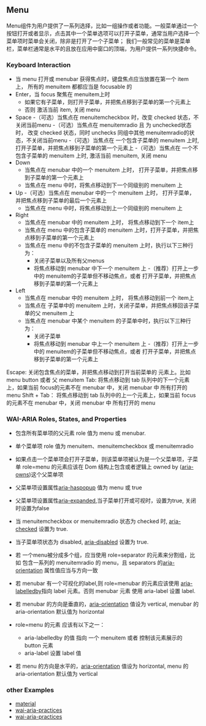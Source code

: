 ## Menu
Menu组件为用户提供了一系列选择，比如一组操作或者功能。一般菜单通过一个按钮打开或者显示，点击其中一个菜单选项可以打开子菜单，通常当用户选择一个菜单项时菜单会关闭，除非是打开了一个子菜单；
我们一般常见的菜单是菜单栏，菜单栏通常是水平的且放在应用中窗口的顶端，为用户提供一系列快捷命令。

### Keyboard Interaction
- 当 menu 打开或 menubar 获得焦点时，键盘焦点应当放置在第一个 item 上， 所有的 menuitem 都都应当是 focusable 的
- Enter，当 focus 聚焦在 menuitem上时
    - 如果它有子菜单，则打开子菜单，并把焦点移到子菜单的第一个元素上
    - 否则 激活当前 item, 关闭 menu
- Space
    -（可选）当焦点在 menuitemcheckbox 时，改变 checked 状态，不关闭当前menu
    -（可选）当焦点在 menuitemradio 且 为 unchecked状态时， 改变 checked 状态，同时 unchecks 同组中其他 menuitemradio的状态，不关闭当前menu
    -（可选）当焦点在 一个包含子菜单的 menuitem 上时, 打开子菜单，并把焦点移到子菜单的第一个元素上
    -（可选）当焦点在 一个不包含子菜单的 menuitem 上时, 激活当前 menuitem, 关闭 menu
- Down
    - 当焦点在 menubar 中的一个 menuitem 上时， 打开子菜单，并把焦点移到子菜单的第一个元素上
    - 当焦点在 menu 中时，将焦点移动到下一个同级别的 menuitem 上
- Up
    -（可选）当焦点在 menubar 中的一个 menuitem 上时， 打开子菜单，并把焦点移到子菜单的最后一个元素上
    - 当焦点在 menu 中时，将焦点移动到上一个同级别的 menuitem 上
- Right
    - 当焦点在 menubar 中的 menuitem 上时， 将焦点移动到下一个 item上
    - 当焦点在 menu 中的包含子菜单的 menuitem 上时，打开子菜单，并把焦点移到子菜单的第一个元素上
    - 当焦点在 menu 中的不包含子菜单的 menuitem 上时，执行以下三种行为：
        - 关闭子菜单以及所有父menus
        - 将焦点移动到 menubar 中下一个 menuitem 上
        -（推荐）打开上一步中的 menuitem的子菜单但不移动焦点，或者 打开子菜单，并把焦点移到子菜单的第一个元素上
- Left
    - 当焦点在 menubar 中的 menuitem 上时， 将焦点移动到前一个 item上
    - 当焦点在 子菜单中的 menuitem 上时，关闭子菜单，并把焦点移回该子菜单的父 menuitem 上
    - 当焦点在 menubar 中某个 menuitem 的子菜单中时，执行以下三种行为：
        - 关闭子菜单
        - 将焦点移动到 menubar 中上一个 menuitem 上
        -（推荐）打开上一步中的 menuitem的子菜单但不移动焦点，或者 打开子菜单，并把焦点移到子菜单的第一个元素上

Escape: 关闭包含焦点的菜单，并把焦点移动到打开当前菜单的 元素上。比如 menu button 或者 父 menuitem
Tab: 将焦点移动到 tab 队列中的下一个元素上，如果当前 focus的元素不在 menubar 中，关闭 menubar 中 所有打开的 menu
Shift + Tab： 将焦点移动到 tab 队列中的上一个元素上，如果当前 focus 的元素不在 menubar 中，关闭 menubar 中 所有打开的 menu

### WAI-ARIA Roles, States, and Properties

- 包含所有菜单项的父元素 role 值为 menu 或 menubar.
- 单个菜单项 role 值为 menuitem、menuitemcheckbox 或 menuitemradio
- 如果点击一个菜单项会打开子菜单，则该菜单项被认为是一个父菜单项，子菜单 role=menu 的元素应该在 Dom 结构上包含或者逻辑上 owned by ([aria-owns](/aria?id=aria-owns-property))这个父菜单项
- 父菜单项设置属性[aria-haspopup](/aria?id=aria-haspopup-property) 值为 menu 或 true
- 父菜单项设置属性[aria-expanded](/aria?id=aria-expanded-state),当子菜单打开或可视时，设置为true, 关闭时设置为false
- 当 menuitemcheckbox or menuitemradio 状态为 checked 时, [aria-checked](/aria?id=aria-checked-state) 设置为 true.
- 当子菜单项状态为 disabled, [aria-disabled](/aria?id=aria-disabeld-state) 设置为 true.
- 若 一个menu被分成多个组，应当使用 role=separator 的元素来分割组，比如 包含一系列的 menuitemradio 的 menu，且 separators 的[aria-orientation](/aria?id=aria-orientation-property) 属性值应当与方向一致
- 若 menubar 有一个可视化的label,则 role=menubar 的元素应该使用 [aria-labelledby](/aria?id=aria-labelledby-property)指向 label 元素。否则 menubar 元素 使用 aria-label 设置 label.
- 若 menubar 的方向是垂直的，[aria-orientation](/aria?id=aria-orientation-property) 值设为 vertical, menubar 的 aria-orientation 默认值为 horizontal

- role=menu 的元素 应该有以下之一：
    - aria-labelledby 的值 指向 一个 menuitem 或者 控制该元素展示的 button 元素
    - aria-label 设置 label 值
- 若 menu 的方向是水平的，[aria-orientation](/aria?id=aria-orientation-property) 值设为 horizontal, menu 的 aria-orientation 默认值为 vertical

### other Examples
- [material](https://material.angular.io/components/menu/overview)
- [wai-aria-practices](https://www.w3.org/TR/wai-aria-practices/examples/menubar/menubar-1/menubar-1.html)
- [wai-aria-practices](https://www.w3.org/TR/wai-aria-practices/examples/menubar/menubar-2/menubar-2.html)
